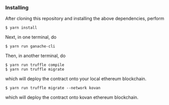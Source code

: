 ### Installing

After cloning this repository and installing the above dependencies, perform

```
$ yarn install
```

Next, in one terminal, do

```
$ yarn run ganache-cli
```

Then, in another terminal, do

```
$ yarn run truffle compile
$ yarn run truffle migrate
```

which will deploy the contract onto your local ethereum blockchain.



````
$ yarn run truffle migrate --network kovan
````
which will deploy the contract onto kovan ethereum blockchain.
